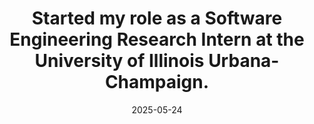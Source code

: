 ---
# Documentation: https://wowchemy.com/docs/managing-content/

title: "Started my role as a Software Engineering Research Intern at the University of Illinois Urbana-Champaign."
subtitle: ""
summary: ""
# authors: ["Shunsuke Kitada", "Hitoshi Iyatomi", "Yoshifumi Seki"]
tags: ["News"]
# categories: ["News"]
date: 2025-05-24
# lastmod: 022-03-29T00:00:00+09:00
featured: false
draft: false

# Featured image
# To use, add an image named `featured.jpg/png` to your page's folder.
# Focal points: Smart, Center, TopLeft, Top, TopRight, Left, Right, BottomLeft, Bottom, BottomRight.
image:
  caption: ""
  focal_point: ""
  preview_only: false

# Projects (optional).
#   Associate this post with one or more of your projects.
#   Simply enter your project's folder or file name without extension.
#   E.g. `projects = ["internal-project"]` references `content/project/deep-learning/index.md`.
#   Otherwise, set `projects = []`.
projects: []

---